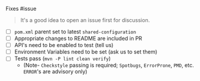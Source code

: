 Fixes #issue

> It's a good idea to open an issue first for discussion.

- [ ] `pom.xml` parent set to latest `shared-configuration`
- [ ] Appropriate changes to README are included in PR
- [ ] API's need to be enabled to test (tell us)
- [ ] Environment Variables need to be set (ask us to set them)
- [ ] Tests pass (`mvn -P lint clean verify`)
  * (Note- `Checkstyle` passing is required; `Spotbugs`, `ErrorProne`, `PMD`, etc. `ERROR`'s are advisory only)
